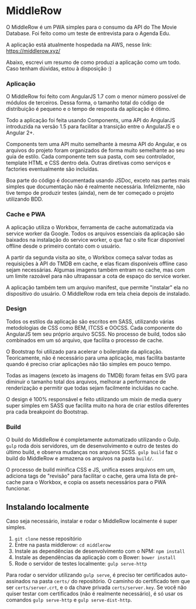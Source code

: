 # MiddleRow
O MiddleRow é um PWA simples para o consumo da API do The Movie Database. 
Foi feito como um teste de entrevista para o Agenda Edu.

A aplicação está atualmente hospedada na AWS, nesse link: https://middlerow.xyz/

Abaixo, escrevi um resumo de como produzi a aplicação como um todo. Caso tenham dúvidas, estou à disposição :)

### Aplicação
O MiddleRow foi feito com AngularJS 1.7 com o menor número possível de módulos de terceiros.
Dessa forma, o tamanho total do código de distribuição é pequeno e o tempo de resposta da aplicação é ótimo.

Todo a aplicação foi feita usando Components, uma API do AngularJS introduzida na versão 1.5 para facilitar
a transição entre o AngularJS e o Angular 2+. 

Components tem uma API muito semelhante à mesma API do Angular, e os arquivos do projeto foram organizados 
de forma muito semelhante ao seu guia de estilo. Cada componente tem sua pasta, com seu controlador,
template HTML e CSS dentro dela. Outras diretivas como serviços e factories eventualmente são incluídas.

Boa parte do código é documentada usando JSDoc, exceto nas partes mais simples que documentação não é realmente
necessária. Infelizmente, não tive tempo de produzir testes (ainda), nem de ter começado o projeto utilizando BDD.

### Cache e PWA
A aplicação utiliza o Workbox, ferramenta de cache automatizada via service worker da Google. Todos os arquivos
essenciais da aplicação são baixados na instalação do service worker, o que faz o site ficar disponível offline
desde o primeiro contato com o usuário.

A partir da segunda visita ao site, o Workbox começa salvar todas as requisições à API do TMDB em cache, e elas
ficam disponíveis offline caso sejam necessárias. Algumas imagens também entram no cache, mas com um limite
razoável para não ultrapassar a cota de espaço do service worker.

A aplicação também tem um arquivo manifest, que permite "instalar" ela no dispositivo do usuário. O MiddleRow
roda em tela cheia depois de instalado.

### Design
Todos os estilos da aplicação são escritos em SASS, utilizando várias metodologias de CSS como BEM, ITCSS e OOCSS.
Cada componente do AngularJS tem seu próprio arquivo SCSS. No processo de build, todos são combinados em um só
arquivo, que facilita o processo de cache.

O Bootstrap foi utilizado para acelerar o boilerplate da aplicação. Teoricamente, não é necessário para uma
aplicação, mas facilita bastante quando é preciso criar aplicações não tão simples em pouco tempo.

Todas as imagens (exceto às imagens do TMDB) foram feitas em SVG para diminuir o tamanho total dos arquivos,
melhorar a performance de renderização e permitir que todas sejam facilmente incluídas no cache.

O design é 100% responsável e feito utilizando um mixin de media query super simples em SASS que facilita muito
na hora de criar estilos diferentes pra cada breakpoint do Bootstrap.

### Build
O build do MiddleRow é completamente automatizado utilizando o Gulp. `gulp` roda dois servidores, um de
desenvolvimento e outro de testes do último build, e observa mudanças nos arquivos SCSS. `gulp build` faz o
build do MiddleRow e armazena os arquivos na pasta `build/`.

O processo de build minifica CSS e JS, unifica esses arquivos em um, adiciona tags de "revisão" para facilitar
o cache, gera uma lista de pré-cache para o Workbox, e copia os assets necessários para o PWA funcionar.

## Instalando localmente
Caso seja necessário, instalar e rodar o MiddleRow localmente é super simples.

1. `git clone` nesse  repositório
2. Entre na pasta middlerow: `cd middlerow`
3. Instale as dependências de desenvolvimento com o NPM: `npm install`
4. Instale as dependências da aplicação com o Bower: `bower install`
5. Rode o servidor de testes localmente: `gulp serve-http`

Para rodar o servidor utilizando `gulp serve`, é preciso ter certificados auto-assinados na pasta `certs/`
do repositório. O caminho do certificado tem que ser `certs/server.crt`, e o da chave privada
`certs/server.key`. Se você não quiser testar com certificados (não é realmente necessário), é só usar
os comandos `gulp serve-http` e `gulp serve-dist-http`.
